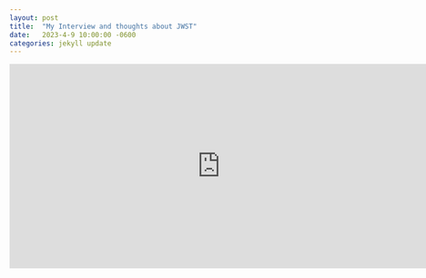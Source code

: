 ```yaml
---
layout: post
title:  "My Interview and thoughts about JWST"
date:   2023-4-9 10:00:00 -0600
categories: jekyll update
---
```


<iframe width="740" height="360" src="https://www.youtube.com/watch?v=KijnTL4R38Q&ab_channel=SaturdayMorningAstrophysicsatPurdue" frameborder="0"> </iframe>



